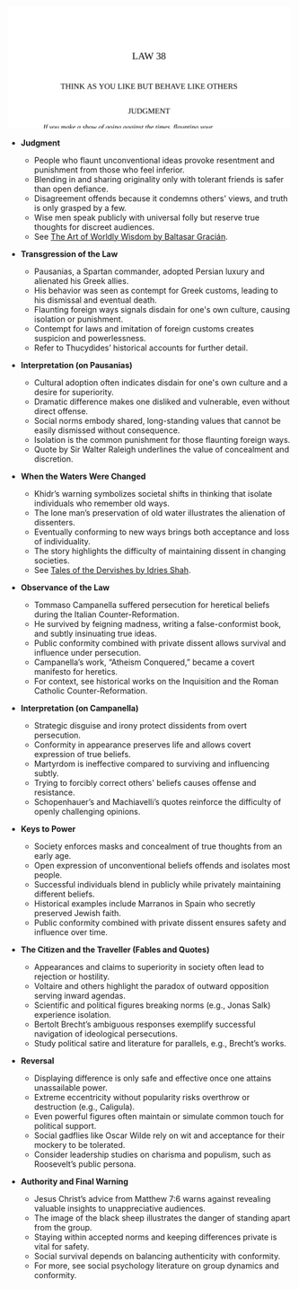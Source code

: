 ![38-think-vs-behave](38-think-vs-behave.best.png)

- **Judgment**
  - People who flaunt unconventional ideas provoke resentment and punishment from those who feel inferior.
  - Blending in and sharing originality only with tolerant friends is safer than open defiance.
  - Disagreement offends because it condemns others' views, and truth is only grasped by a few.
  - Wise men speak publicly with universal folly but reserve true thoughts for discreet audiences.
  - See [The Art of Worldly Wisdom by Baltasar Gracián](https://en.wikipedia.org/wiki/The_Art_of_Worldly_Wisdom).

- **Transgression of the Law**
  - Pausanias, a Spartan commander, adopted Persian luxury and alienated his Greek allies.
  - His behavior was seen as contempt for Greek customs, leading to his dismissal and eventual death.
  - Flaunting foreign ways signals disdain for one's own culture, causing isolation or punishment.
  - Contempt for laws and imitation of foreign customs creates suspicion and powerlessness.
  - Refer to Thucydides’ historical accounts for further detail.

- **Interpretation (on Pausanias)**
  - Cultural adoption often indicates disdain for one's own culture and a desire for superiority.
  - Dramatic difference makes one disliked and vulnerable, even without direct offense.
  - Social norms embody shared, long-standing values that cannot be easily dismissed without consequence.
  - Isolation is the common punishment for those flaunting foreign ways.
  - Quote by Sir Walter Raleigh underlines the value of concealment and discretion.

- **When the Waters Were Changed**
  - Khidr’s warning symbolizes societal shifts in thinking that isolate individuals who remember old ways.
  - The lone man’s preservation of old water illustrates the alienation of dissenters.
  - Eventually conforming to new ways brings both acceptance and loss of individuality.
  - The story highlights the difficulty of maintaining dissent in changing societies.
  - See [Tales of the Dervishes by Idries Shah](https://en.wikipedia.org/wiki/Idries_Shah).

- **Observance of the Law**
  - Tommaso Campanella suffered persecution for heretical beliefs during the Italian Counter-Reformation.
  - He survived by feigning madness, writing a false-conformist book, and subtly insinuating true ideas.
  - Public conformity combined with private dissent allows survival and influence under persecution.
  - Campanella’s work, “Atheism Conquered,” became a covert manifesto for heretics.
  - For context, see historical works on the Inquisition and the Roman Catholic Counter-Reformation.

- **Interpretation (on Campanella)**
  - Strategic disguise and irony protect dissidents from overt persecution.
  - Conformity in appearance preserves life and allows covert expression of true beliefs.
  - Martyrdom is ineffective compared to surviving and influencing subtly.
  - Trying to forcibly correct others' beliefs causes offense and resistance.
  - Schopenhauer’s and Machiavelli’s quotes reinforce the difficulty of openly challenging opinions.

- **Keys to Power**
  - Society enforces masks and concealment of true thoughts from an early age.
  - Open expression of unconventional beliefs offends and isolates most people.
  - Successful individuals blend in publicly while privately maintaining different beliefs.
  - Historical examples include Marranos in Spain who secretly preserved Jewish faith.
  - Public conformity combined with private dissent ensures safety and influence over time.

- **The Citizen and the Traveller (Fables and Quotes)**
  - Appearances and claims to superiority in society often lead to rejection or hostility.
  - Voltaire and others highlight the paradox of outward opposition serving inward agendas.
  - Scientific and political figures breaking norms (e.g., Jonas Salk) experience isolation.
  - Bertolt Brecht’s ambiguous responses exemplify successful navigation of ideological persecutions.
  - Study political satire and literature for parallels, e.g., Brecht’s works.

- **Reversal**
  - Displaying difference is only safe and effective once one attains unassailable power.
  - Extreme eccentricity without popularity risks overthrow or destruction (e.g., Caligula).
  - Even powerful figures often maintain or simulate common touch for political support.
  - Social gadflies like Oscar Wilde rely on wit and acceptance for their mockery to be tolerated.
  - Consider leadership studies on charisma and populism, such as Roosevelt’s public persona.

- **Authority and Final Warning**
  - Jesus Christ’s advice from Matthew 7:6 warns against revealing valuable insights to unappreciative audiences.
  - The image of the black sheep illustrates the danger of standing apart from the group.
  - Staying within accepted norms and keeping differences private is vital for safety.
  - Social survival depends on balancing authenticity with conformity.
  - For more, see social psychology literature on group dynamics and conformity.
